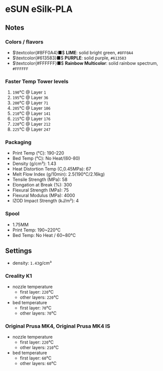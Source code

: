 # eSUN eSilk-PLA

## Notes

### Colors / flavors

- $\textcolor{#8FF0A4}■$ **LIME**: solid bright green, `#8FF0A4`
- $\textcolor{#613583}■$ **PURPLE**: solid purple, `#613583`
- $\textcolor{#FFFFFF}■$ **Rainbow Multicolor**: solid rainbow spectrum, `#FFFFFF`

### Faster Temp Tower levels

1. `190`°C @ Layer `1`
2. `195`°C @ Layer `36`
3. `200`°C @ Layer `71`
4. `205`°C @ Layer `106`
5. `210`°C @ Layer `141`
6. `215`°C @ Layer `176`
7. `220`°C @ Layer `212`
8. `225`°C @ Layer `247`

### Packaging

- Print Temp (°C): 190-220
- Bed Temp (°C): No Heat/(60-80)
- Density (g/cm³): 1.43
- Heat Distortion Temp (C,0.45MPa): 67
- Melt Flow Index (g/10min): 2.5(190°C/2.16kg)
- Tensile Strength (MPa): 58
- Elongation at Break (%): 300
- Flexural Strength (MPa): 75
- Flexural Modulus (MPa): 4000
- IZOD Impact Strength (kJ/m²): 4

### Spool

- 1.75MM
- Print Temp: 190~220°C
- Bed Temp: No Heat / 60~80°C

## Settings

- density: `1.43`g/cm³

### Creality K1

- nozzle temperature
    - first layer: `220`°C
    - other layers: `220`°C
- bed temperature
    - first layer: `70`°C
    - other layers: `70`°C

### Original Prusa MK4, Original Prusa MK4 IS

- nozzle temperature
    - first layer: `220`°C
    - other layers: `210`°C
- bed temperature
    - first layer: `60`°C
    - other layers: `60`°C
